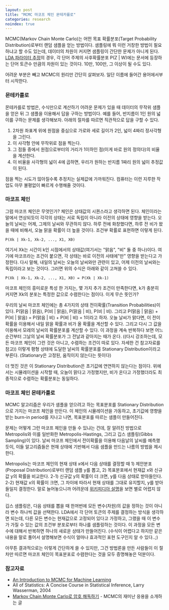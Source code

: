 ```yaml
---
layout: post
title: "MCMC 마코프 체인 몬테카를로"
categories: research
noindex: true
---
```


MCMC(Markov Chain Monte Carlo)는 어떤 목표 확률분포(Target Probability Distribution)로부터 랜덤 샘플을 얻는 방법이다. 샘플링에 뭐 이런 거창한 방법이 필요하냐고 할 수도 있는데, 데이터의 차원이 커지면 샘플링이 간단한 문제가 아니게 된다. [LDA 파라미터 추정](http://www.4four.us/article/2014/10/lda-parameter-estimation)의 경우, 각 단어 주제의 사후확률분포 P(Z \| W)에는 문서에 등장하는 단어 토큰수 만큼의 차원이 있는 것이다. 10만, 100만, 그 이상이 될 수도 있다.

어려운 부분은 빼고 MCMC의 원리만 간단히 살펴보자. 일단 이름에 들어간 용어에서부터 시작한다.

### 몬테카를로

몬테카를로 방법은, 수식만으로 계산하기 어려운 문제가 있을 때 데이터의 무작위 샘플을 얻은 뒤 그 샘플을 이용해서 답을 구하는 방법이다. 예를 들어, 반지름이 1인 원의 넓이를 구하는 문제를 생각해보자. 아래의 절차를 따르면 직관적으로 답을 구할 수 있다. 

1. 2차원 좌표계 위에 원점을 중심으로 가로와 세로 길이가 2인, 넓이 4짜리 정사각형을 그린다.
2. 이 사각형 안에 무작위로 점을 찍는다.
3. 그 점들 중에서 원점으로부터의 거리가 1이하인 점(이게 바로 원의 정의다)의 비율을 계산한다.
4. 이 비율을 사각형의 넓이 4에 곱하면, 우리가 원하는 반지름 1짜리 원의 넓이 추정값이 된다.

점을 찍는 시도가 많아질수록 추정치는 실제값에 가까워진다. 컴퓨터는 이런 지루한 작업도 아무 불평없이 빠르게 수행해줄 것이다.

### 마코프 체인

그럼 마코프 체인은 무엇인가? 체인은 상태값의 시퀀스라고 생각하면 된다. 체인이라는 말에서 연상되듯이 각각의 상태는 서로 독립이 아니라 이전의 상태에 영향을 받는다. 오늘의 날씨는 어제, 그제의 날씨와 무관하지 않다. 하루 전에 화창했다면, 하루 전 비가 왔을 때에 비해서, 오늘 맑을 확률이 더 높을 것이다. 조건부 확률로 표현하면 이렇게 된다.

    P(Xk | Xk-1, Xk-2, ..., X1, X0)

여기서 Xk는 시간이 k인 시점에서의 상태값(여기서는 "맑음", "비" 둘 중 하나)이다. 여기에 마코프라는 조건이 붙으면, 각 상태는 바로 이전의 사태에"만" 영향을 받는다고 가정한다. 다시 말해, 내일의 날씨는 오늘의 날씨와만 관련이 있고, 어제 이전의 날씨와는 독립이라고 보는 것이다. 그러면 위의 수식은 아래와 같이 고쳐쓸 수 있다.

    P(Xk | Xk-1, Xk-2, ..., X1, X0) = P(Xk | Xk-1)

마코프 체인의 흥미로운 특성 한 가지는, 몇 가지 추가 조건이 만족한다면, k가 충분히 커지면 Xk의 분포는 특정한 값으로 수렴한다는 점이다. 이게 무슨 뜻인가?

우리의 날씨 마코프 체인에는 총 4가지의 상태 전이확률(Transition Probabilities)이 있다. P(맑음 \| 맑음), P(비 \| 맑음), P(맑음 \| 비), P(비 \| 비). 그리고 P(맑음 \| 맑음) + P(비 \| 맑음) = P(맑음 \| 비) + P(비 \| 비) = 1이라고 하자. 오늘 날씨가 맑다면, 이 전이확률을 이용해서 내일 맑을 확률과 비가 올 확률을 계산할 수 있다. 그리고 다시 그 값을 이용해서 모레의 날씨의 확률분포를 계산할 수 있다. 이 과정을 계속 반복하다 보면 어느 순간부터 그날의 날씨 확률분포가 그 전날과 같아지는 때가 온다. ((다시 강조하는데, 모든 마코프 체인이 그런 것은 아니고, 수렴하는 조건이 따로 있다. 자세한 건 참고자료를 참고)) 이렇게 평형 상태에 도달한 날씨의 확률분포를 Stationary Distribution이라고 부른다. (Stationary은 고정된, 움직이지 않는다는 뜻이다)

더 멋진 것은 이 Stationary Distribution은 초기값에 연연하지 않는다는 점이다. 위에서는 시뮬레이션을 시작할 때, 오늘이 맑다고 가정했지만, 비가 온다고 가정했더라도 최종적으로 수렴하는 확률분포는 동일하다.

### 마코프 체인 몬테카를로

MCMC 알고리즘은 우리가 샘플을 얻으려고 하는 목표분포를 Stationary Distribution으로 가지는 마코프 체인을 만든다. 이 체인의 시뮬레이션을 가동하고, 초기값에 영향을 받는 burn-in period를 지나고 나면, 목표분포를 따르는 샘플이 만들어진다.

문제는 어떻게 그런 마코프 체인을 만들 수 있냐는 건데, 잘 알려진 방법으로 Metropolis와 이를 일반화한 Metropolis-Hastings, 그리고 깁스 샘플링(Gibbs Sampling)이 있다. 날씨 마코프 체인에서 전이확률을 이용해 다음날의 날씨를 예측했듯이, 이들 알고리즘들은 현재 상태에 기반해서 다음 샘플을 만드는 나름의 방법을 제시한다.

Metropolis는 마코프 체인의 현재 상태 x에서 다음 상태를 결정할 때 1) 제안분포(Proposal Distribution)로부터 랜덤 샘플 y를 뽑고, 2) 목표분포에서 현재값 x와 신규값 y의 확률을 비교한다. 2-1) 신규값 y의 확률이 더 크면, y를 다음 상태로 받아들인다. 2-2) 현재값 x의 확률이 크면, 그 차이에 따라서 현재 상태를 그대로 유지할지, y를 받아들일지 결정한다. 말로 늘어놓으니까 어려운데 [위키피디아 설명](http://en.wikipedia.org/wiki/Metropolis–Hastings_algorithm)을 보면 별로 어렵지 않다.

깁스 샘플링은, 다음 상태를 뽑을 때 한꺼번에 모든 변수(차원)의 값을 정하는 것이 아니라 변수 하나씩 값을 선택한다. LDA에서 각 단어 토큰의 주제를 결정하는 방식을 생각하면 되는데, 다른 모든 변수는 현재값으로 고정되어 있다고 가정하고, 그랬을 때 이 변수가 가질 수 있는 값의 조건부 분포로부터 하나를 샘플링하는 것이다. 이 과정을 모든 변수에 대해서 반복하면 하나의 새로운 상태가 만들어진다. (수식이 어렵다고 하지만 같은 내용을 말로 풀어서 설명해보면 수식이 얼마나 효과적인 표현 도구인지 알 수 있다..;)

아무튼 결과적으로는 이렇게 간단하게 쓸 수 있지만, 그건 방법론을 만든 사람들이 이 절차만 따르면 마코프 체인이 목표분포로 수렴한다는 것을 모두 증명해놓은 덕분이다.

### 참고자료

- [An Introduction to MCMC for Machine Learning](http://www.cs.princeton.edu/courses/archive/spr06/cos598C/papers/AndrieuFreitasDoucetJordan2003.pdf)
- All of Statistics: A Concise Course in Statistical Inference, Larry Wasserman, 2004
- [Markov Chain Monte Carlo로 암호 해독하기](http://geference.blogspot.kr/2011/11/blog-post_30.html) - MCMC의 재미난 응용을 소개하는 글